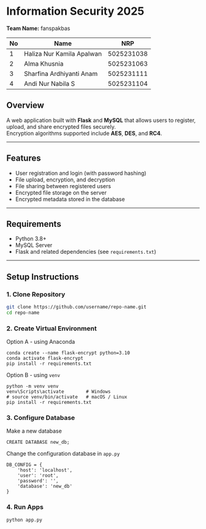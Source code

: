 ﻿# Information Security 2025

**Team Name:** fanspakbas

| No | Name                        |    NRP     |
|----|-----------------------------|------------|
| 1  | Haliza Nur Kamila Apalwan   | 5025231038 |
| 2  | Alma Khusnia                | 5025231063 |
| 3  | Sharfina Ardhiyanti Anam    | 5025231111 |
| 4  | Andi Nur Nabila S           | 5025231104 |

## Overview

A web application built with **Flask** and **MySQL** that allows users to register, upload, and share encrypted files securely.  
Encryption algorithms supported include **AES**, **DES**, and **RC4**.

---

## Features

- User registration and login (with password hashing)
- File upload, encryption, and decryption
- File sharing between registered users
- Encrypted file storage on the server
- Encrypted metadata stored in the database

---

## Requirements

- Python 3.8+
- MySQL Server
- Flask and related dependencies (see `requirements.txt`)

---

## Setup Instructions

### 1. Clone Repository

```bash
git clone https://github.com/username/repo-name.git
cd repo-name
```

### 2. Create Virtual Environment

Option A - using Anaconda
```
conda create --name flask-encrypt python=3.10
conda activate flask-encrypt
pip install -r requirements.txt
```

Option B - using `venv`
```
python -m venv venv
venv\Scripts\activate        # Windows
# source venv/bin/activate   # macOS / Linux
pip install -r requirements.txt
```

### 3. Configure Database

Make a new database
```
CREATE DATABASE new_db;
```

Change the configuration database in `app.py`

```
DB_CONFIG = {
    'host': 'localhost',
    'user': 'root',
    'password': '',       
    'database': 'new_db'
}
```

### 4. Run Apps
```
python app.py
```


